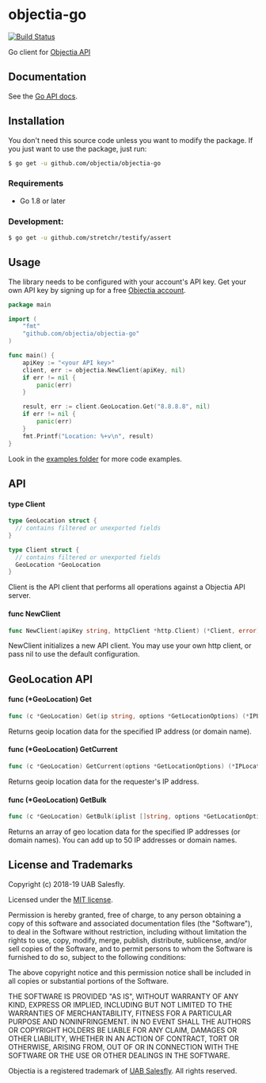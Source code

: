 # objectia-go
[![Build Status](https://travis-ci.org/objectia/objectia-go.svg?branch=master)](https://travis-ci.org/objectia/objectia-go) 
<!-- [![codecov](https://codecov.io/gh/objectia/objectia-go/branch/master/graph/badge.svg)](https://codecov.io/gh/objectia/objectia-go) -->

Go client for [Objectia API](https://objectia.com) 
 
## Documentation

See the [Go API docs](https://docs.objectia.com/guide/go.html).

## Installation

You don't need this source code unless you want to modify the package. If you just
want to use the package, just run:

```bash
$ go get -u github.com/objectia/objectia-go
```    

### Requirements

* Go 1.8 or later


### Development:

```bash
$ go get -u github.com/stretchr/testify/assert
```

## Usage

The library needs to be configured with your account's API key. Get your own API key by signing up for a free [Objectia account](https://objectia.com).

```go
package main

import (
    "fmt"
    "github.com/objectia/objectia-go"
)

func main() {
    apiKey := "<your API key>"
    client, err := objectia.NewClient(apiKey, nil)
    if err != nil {
        panic(err)
    }

    result, err := client.GeoLocation.Get("8.8.8.8", nil)
    if err != nil {
        panic(err)
    }
    fmt.Printf("Location: %+v\n", result)
}
```

Look in the [examples folder](./examples) for more code examples.


## API

#### type Client

``` go
type GeoLocation struct {
  // contains filtered or unexported fields
}

type Client struct {
  // contains filtered or unexported fields
  GeoLocation *GeoLocation
}
```

Client is the API client that performs all operations against a Objectia API server.


#### func NewClient 

``` go
func NewClient(apiKey string, httpClient *http.Client) (*Client, error) 
```

NewClient initializes a new API client. You may use your own http client, or pass nil to use the default configuration.

## GeoLocation API

#### func (*GeoLocation) Get

``` go
func (c *GeoLocation) Get(ip string, options *GetLocationOptions) (*IPLocation, error)
```

Returns geoip location data for the specified IP address (or domain name).


#### func (*GeoLocation) GetCurrent

``` go
func (c *GeoLocation) GetCurrent(options *GetLocationOptions) (*IPLocation, error)
```

Returns geoip location data for the requester's IP address.


#### func (*GeoLocation) GetBulk

``` go
func (c *GeoLocation) GetBulk(iplist []string, options *GetLocationOptions) ([]IPLocation, error)
```

Returns an array of geo location data for the specified IP addresses (or domain names).
You can add up to 50 IP addresses or domain names.


## License and Trademarks

Copyright (c) 2018-19 UAB Salesfly.

Licensed under the [MIT license](https://en.wikipedia.org/wiki/MIT_License). 

Permission is hereby granted, free of charge, to any person obtaining a copy
of this software and associated documentation files (the "Software"), to deal
in the Software without restriction, including without limitation the rights
to use, copy, modify, merge, publish, distribute, sublicense, and/or sell
copies of the Software, and to permit persons to whom the Software is
furnished to do so, subject to the following conditions:

The above copyright notice and this permission notice shall be included in all
copies or substantial portions of the Software.

THE SOFTWARE IS PROVIDED "AS IS", WITHOUT WARRANTY OF ANY KIND, EXPRESS OR
IMPLIED, INCLUDING BUT NOT LIMITED TO THE WARRANTIES OF MERCHANTABILITY,
FITNESS FOR A PARTICULAR PURPOSE AND NONINFRINGEMENT. IN NO EVENT SHALL THE
AUTHORS OR COPYRIGHT HOLDERS BE LIABLE FOR ANY CLAIM, DAMAGES OR OTHER
LIABILITY, WHETHER IN AN ACTION OF CONTRACT, TORT OR OTHERWISE, ARISING FROM,
OUT OF OR IN CONNECTION WITH THE SOFTWARE OR THE USE OR OTHER DEALINGS IN THE
SOFTWARE.

Objectia is a registered trademark of [UAB Salesfly](https://www.salesfly.com). All rights reserved.
